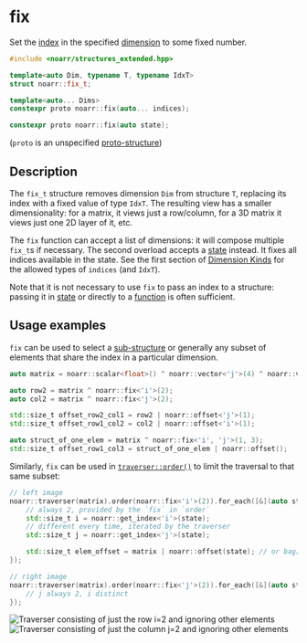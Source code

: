 # fix

Set the [index](../Glossary.md#index) in the specified [dimension](../Glossary.md#dimension) to some fixed number.

```hpp
#include <noarr/structures_extended.hpp>

template<auto Dim, typename T, typename IdxT>
struct noarr::fix_t;

template<auto... Dims>
constexpr proto noarr::fix(auto... indices);

constexpr proto noarr::fix(auto state);
```

(`proto` is an unspecified [proto-structure](../Glossary.md#proto-structure))


## Description

The `fix_t` structure removes dimension `Dim` from structure `T`, replacing its index with a fixed value of type `IdxT`.
The resulting view has a smaller dimensionality: for a matrix, it views just a row/column, for a 3D matrix it views just one 2D layer of it, etc.

The `fix` function can accept a list of dimensions: it will compose multiple `fix_t`s if necessary.
The second overload accepts a [state](../State.md) instead. It fixes all indices available in the state.
See the first section of [Dimension Kinds](../DimensionKinds.md) for the allowed types of `indices` (and `IdxT`).

Note that it is not necessary to use `fix` to pass an index to a structure:
passing it in [state](../State.md) or directly to a [function](../BasicUsage.md#functions) is often sufficient.


## Usage examples

`fix` can be used to select a [sub-structure](../Glossary.md#sub-structure) or generally any subset of elements that share the index in a particular dimension.

```cpp
auto matrix = noarr::scalar<float>() ^ noarr::vector<'j'>(4) ^ noarr::vector<'i'>(3);

auto row2 = matrix ^ noarr::fix<'i'>(2);
auto col2 = matrix ^ noarr::fix<'j'>(2);

std::size_t offset_row2_col1 = row2 | noarr::offset<'j'>(1);
std::size_t offset_row1_col2 = col2 | noarr::offset<'i'>(1);

auto struct_of_one_elem = matrix ^ noarr::fix<'i', 'j'>(1, 3);
std::size_t offset_row1_col3 = struct_of_one_elem | noarr::offset();
```

Similarly, `fix` can be used in [`traverser::order()`](../Traverser.md#orderproto-structure-customizing-the-traversal) to limit the traversal to that same subset:

```cpp
// left image
noarr::traverser(matrix).order(noarr::fix<'i'>(2)).for_each([&](auto state) {
	// always 2, provided by the `fix` in `order`
	std::size_t i = noarr::get_index<'i'>(state);
	// different every time, iterated by the traverser
	std::size_t j = noarr::get_index<'j'>(state);

	std::size_t elem_offset = matrix | noarr::offset(state); // or bag[]
});

// right image
noarr::traverser(matrix).order(noarr::fix<'j'>(2)).for_each([&](auto state) {
	// j always 2, i distinct
});
```

![Traverser consisting of just the row i=2 and ignoring other elements](../img/fixed-trav-substruct.svg)
![Traverser consisting of just the column j=2 and ignoring other elements](../img/fixed-trav-virt.svg)
